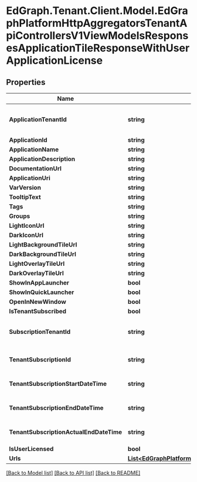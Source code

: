# EdGraph.Tenant.Client.Model.EdGraphPlatformHttpAggregatorsTenantApiControllersV1ViewModelsResponsesApplicationTileResponseWithUserApplicationLicense

## Properties

Name | Type | Description | Notes
------------ | ------------- | ------------- | -------------
**ApplicationTenantId** | **string** | The Tenant this application belongs to | [optional] 
**ApplicationId** | **string** |  | [optional] 
**ApplicationName** | **string** |  | [optional] 
**ApplicationDescription** | **string** |  | [optional] 
**DocumentationUrl** | **string** |  | [optional] 
**ApplicationUri** | **string** |  | [optional] 
**VarVersion** | **string** |  | [optional] 
**TooltipText** | **string** |  | [optional] 
**Tags** | **string** |  | [optional] 
**Groups** | **string** |  | [optional] 
**LightIconUrl** | **string** |  | [optional] 
**DarkIconUrl** | **string** |  | [optional] 
**LightBackgroundTileUrl** | **string** |  | [optional] 
**DarkBackgroundTileUrl** | **string** |  | [optional] 
**LightOverlayTileUrl** | **string** |  | [optional] 
**DarkOverlayTileUrl** | **string** |  | [optional] 
**ShowInAppLauncher** | **bool** |  | [optional] 
**ShowInQuickLauncher** | **bool** |  | [optional] 
**OpenInNewWindow** | **bool** |  | [optional] 
**IsTenantSubscribed** | **bool** |  | [optional] 
**SubscriptionTenantId** | **string** | The Tenant Id the subscription belongs to | [optional] 
**TenantSubscriptionId** | **string** | The Tenant subscription Id | [optional] 
**TenantSubscriptionStartDateTime** | **string** | The Tenant subscription start date | [optional] 
**TenantSubscriptionEndDateTime** | **string** | The Tenant subscription end date | [optional] 
**TenantSubscriptionActualEndDateTime** | **string** | The Tenant subscription end date | [optional] 
**IsUserLicensed** | **bool** |  | [optional] 
**Urls** | [**List&lt;EdGraphPlatformHttpAggregatorsTenantApiControllersV1ViewModelsResponsesApplicationUrl&gt;**](EdGraphPlatformHttpAggregatorsTenantApiControllersV1ViewModelsResponsesApplicationUrl.md) |  | [optional] 

[[Back to Model list]](../README.md#documentation-for-models) [[Back to API list]](../README.md#documentation-for-api-endpoints) [[Back to README]](../README.md)

